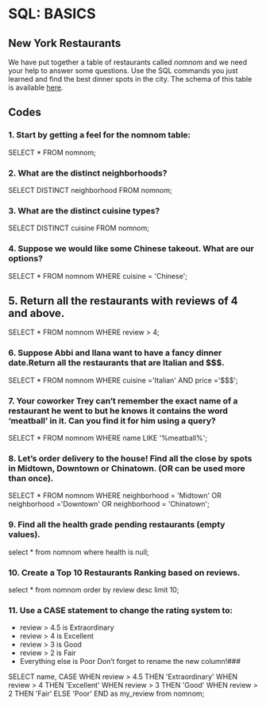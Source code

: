 # SQL: BASICS

## New York Restaurants

We have put together a table of restaurants called *nomnom* and we need your help to answer some questions. Use the SQL commands you just learned and find the best dinner spots in the city. The schema of this table is available [here]().

## Codes

### 1. Start by getting a feel for the nomnom table:

SELECT *
FROM nomnom;

### 2. What are the distinct neighborhoods?

SELECT DISTINCT neighborhood
FROM nomnom;

### 3. What are the distinct cuisine types?

SELECT DISTINCT cuisine
FROM nomnom;

### 4. Suppose we would like some Chinese takeout. What are our options?

SELECT *
FROM nomnom
WHERE cuisine = 'Chinese';

## 5. Return all the restaurants with reviews of 4 and above.

SELECT *
FROM nomnom
WHERE review > 4;

### 6. Suppose Abbi and Ilana want to have a fancy dinner date.Return all the restaurants that are Italian and $$$.

SELECT *
FROM nomnom
WHERE cuisine ='Italian'
AND price ='$$$';

### 7. Your coworker Trey can’t remember the exact name of a restaurant he went to but he knows it contains the word ‘meatball’ in it. Can you find it for him using a query? 

SELECT *
FROM nomnom
WHERE name LIKE '%meatball%';

###  8. Let’s order delivery to the house! Find all the close by spots in Midtown, Downtown or Chinatown. (OR can be used more than once).

SELECT *
FROM nomnom
WHERE neighborhood = 'Midtown'
OR neighborhood ='Downtown'
OR neighborhood = 'Chinatown';

### 9. Find all the health grade pending restaurants (empty values).

select * from nomnom
where health is null;

### 10. Create a Top 10 Restaurants Ranking based on reviews.

select * from nomnom
order by review desc
limit 10;

### 11. Use a CASE statement to change the rating system to:
  * review > 4.5 is Extraordinary
  * review > 4 is Excellent
  * review > 3 is Good
  * review > 2 is Fair
  * Everything else is Poor
Don’t forget to rename the new column!###  

SELECT name,
CASE
WHEN review > 4.5 THEN 'Extraordinary'
WHEN review > 4 THEN 'Excellent'
WHEN review > 3 THEN 'Good'
WHEN review > 2 THEN 'Fair'
ELSE 'Poor'
END as my_review
from nomnom;
